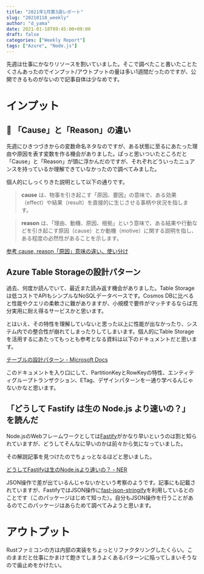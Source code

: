 ```yaml
---
title: "2021年1月第3週レポート"
slug: "20210118_weekly"
author: "d_yama"
date: 2021-01-18T09:45:00+09:00
draft: false
categories: ["Weekly Report"]
tags: ["Azure", "Node.js"]
---
```


先週は仕事にかなりリソースを割いていました。そこで調べたこと書いたことたくさんあったのでインプット/アウトプットの量は多い1週間だったのですが、公開できるものがないので記事自体は少なめです。

# インプット

## 📝 「Cause」と「Reason」の違い

先週にひきつづきからの変数命名ネタなのですが、ある状態に至るにあたった理由や原因を表す変数を作る機会がありました。ぱっと思いついたところだと「Cause」と「Reason」が頭に浮かんだのですが、それぞれどういったニュアンスを持っているか理解できていなかったので調べてみました。

個人的にしっくりきた説明として以下の通りです。

> **cause** は、物事を引き起こす「原因、要因」の意味で、ある効果（effect）や結果（result）を直接的に生じさせる事柄や状況を指します。

> **reason** は、「理由、動機、原因、根拠」という意味で、ある結果や行動などを引き起こす原因（cause）とか動機（motive）に関する説明を指し、ある程度の必然性があることを示します。

[参考 cause, reason「原因」意味の違い、使い分け](https://eitangotsukaiwake.suntomi.com/index.php?cause%2C%20reason)

## Azure Table Storageの設計パターン

過去、何度か読んでいて、最近また読み返す機会がありました。Table Storageは低コストでAPIもシンプルなNoSQLデータベースです。Cosmos DBに比べると性能やクエリの柔軟さに難がありますが、小規模で要件がマッチするならば充分実用に耐え得るサービスかと思います。

とはいえ、その特性を理解していないと思った以上に性能が出なかったり、システム内での整合性が崩れてしまったりしてしまいます。個人的にTable Storageを活用するにあたってもっとも参考となる資料は以下のドキュメントだと思います。

[テーブルの設計パターン - Microsoft Docs](https://docs.microsoft.com/ja-jp/azure/storage/tables/table-storage-design-patterns)

このドキュメントを入り口にして、PartitionKeyとRowKeyの特性、エンティティグループトランザクション、ETag、デザインパターンを一通り学べるんじゃないかなと思います。

## 「どうして Fastify は生の Node.js より速いの？」を読んだ

Node.jsのWebフレームワークとしては[Fastify](https://github.com/fastify/fastify)がかなり早いというのは割と知られていますが、どうしてそんなに早いのかは前々から気になっていました。

その解説記事を見つけたのでちょっとなるほどと思いました。

[どうしてFastifyは生のNode.jsより速いの？ - NER](http://var.blog.jp/archives/83363774.html)

JSON操作で差が出ているんじゃないかという考察のようです。記事にも記載されていますが、FastifyではJSON操作に[fast-json-stringify](https://github.com/fastify/fast-json-stringify)を利用しているとのことです（このパッケージはじめて知った）。自分もJSON操作を行うことがあるのでこのパッケージはあらためて調べてみようと思います。


# アウトプット

Rustファミコンの方は内部の実装をちょっとリファクタリングしたくらい。このままだと仕事にかまけて飽きてしまうよくあるパターンに陥ってしまいそうなので歯止めをかけたい。

